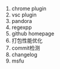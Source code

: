 1. chrome plugin
2. vsc plugin
3. pandora
4. regexpp
5. github homepage
6. 打包性能优化
7. commit检测
8. changelog
9. msfu

